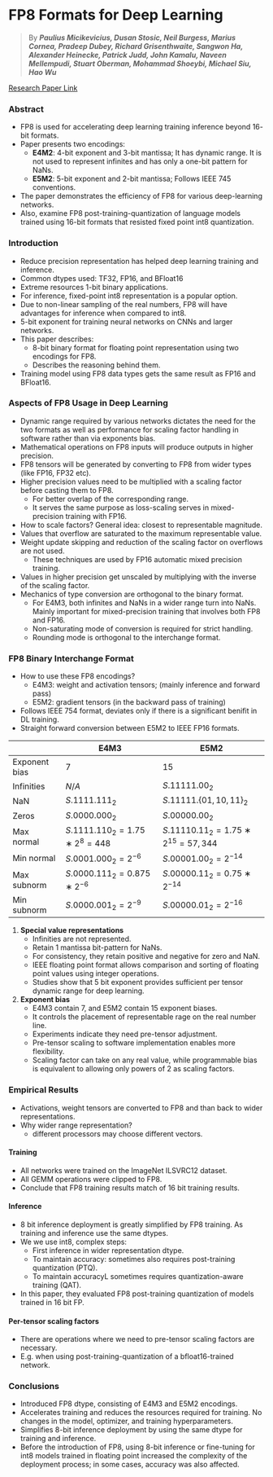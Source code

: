 # FP8 Formats for Deep Learning

> By ***Paulius Micikevicius, Dusan Stosic, Neil Burgess,
Marius Cornea, Pradeep Dubey, Richard Grisenthwaite, Sangwon Ha,
Alexander Heinecke, Patrick Judd, John Kamalu, Naveen Mellempudi,
Stuart Oberman, Mohammad Shoeybi, Michael Siu, Hao Wu***

[Research Paper Link](https://arxiv.org/abs/2209.05433)

### Abstract
- FP8 is used for accelerating deep learning training inference beyond $16$-bit formats.
- Paper presents two encodings:
    - **E4M2**: $4$-bit exponent and $3$-bit mantissa; It has dynamic range. It is not used to represent infinites and has only a one-bit pattern for NaNs.
    - **E5M2**: $5$-bit exponent and $2$-bit mantissa; Follows IEEE $745$ conventions.
- The paper demonstrates the efficiency of FP8 for various deep-learning networks.
- Also, examine FP8 post-training-quantization of language models trained using $16$-bit formats that resisted fixed point int8 quantization.

### Introduction
- Reduce precision representation has helped deep learning training and inference.
- Common dtypes used: TF32, FP16, and BFloat16
- Extreme resources $1$-bit binary applications.
- For inference, fixed-point int8 representation is a popular option.
- Due to non-linear sampling of the real numbers, FP8 will have advantages for inference when compared to int8.
- $5$-bit exponent for training neural networks on CNNs and larger networks.
- This paper describes:
    - $8$-bit binary format for floating point representation using two encodings for FP8.
    - Describes the reasoning behind them.
- Training model using FP8 data types gets the same result as FP16 and BFloat16.

### Aspects of FP8 Usage in Deep Learning
- Dynamic range required by various networks dictates the need for the two formats as well as performance for scaling factor handling in software rather than via exponents bias.
- Mathematical operations on FP8 inputs will produce outputs in higher precision.
- FP8 tensors will be generated by converting to FP8 from wider types (like FP16, FP32 etc).
- Higher precision values need to be multiplied with a scaling factor before casting them to FP8.
    - For better overlap of the corresponding range.
    - It serves the same purpose as loss-scaling serves in mixed-precision training with FP16.
- How to scale factors? General idea: closest to representable magnitude.
- Values that overflow are saturated to the maximum representable value.
- Weight update skipping and reduction of the scaling factor on overflows are not used.
    - These techniques are used by FP16 automatic mixed precision training.
- Values in higher precision get unscaled by multiplying with the inverse of the scaling factor.
- Mechanics of type conversion are orthogonal to the binary format.
    - For E4M3, both infinites and NaNs in a wider range turn into NaNs. Mainly important for mixed-precision training that involves both FP8 and FP16.
    - Non-saturating mode of conversion is required for strict handling.
    - Rounding mode is orthogonal to the interchange format.

### FP8 Binary Interchange Format
- How to use these FP8 encodings?
    - E4M3: weight and activation tensors; (mainly inference and forward pass)
    - E5M2: gradient tensors (in the backward pass of training)
- Follows IEEE $754$ format, deviates only if there is a significant benifit in DL training.
- Straight forward conversion between E5M2 to IEEE FP16 formats.

<div align="center">

|            | E4M3               | E5M2              |
|------------|---------------------|-------------------|
| Exponent bias | $7$                 | $15$                |
| Infinities   | $N/A$               | $S.11111.00_2$       |
| NaN          | $S.1111.111_2$       | $S.11111.\{01, 10, 11\}_2$ |
| Zeros        | $S.0000.000_2$        | $S.00000.00_2$       |
| Max normal   | $S.1111.110_2 = 1.75 ∗ 2^8 = 448$ | $S.11110.11_2 = 1.75 ∗ 2^{15} = 57,344$ |
| Min normal   | $S.0001.000_2 = 2^{-6}$ | $S.00001.00_2 = 2^{-14}$ |
| Max subnorm  | $S.0000.111_2 = 0.875 ∗ 2^{-6}$ | $S.00000.11_2 = 0.75 ∗ 2^{-14}$ |
| Min subnorm  | $S.0000.001_2 = 2^{-9}$ | $S.00000.01_2 = 2^{-16}$ |

</div>

1. **Special value representations**
    - Infinities are not represented.
    - Retain $1$ mantissa bit-pattern for NaNs.
    - For consistency, they retain positive and negative for zero and NaN.
    - IEEE floating point format allows comparison and sorting of floating point values using integer operations.
    - Studies show that $5$ bit exponent provides sufficient per tensor dynamic range for deep learning.
2. **Exponent bias**
    - E4M3 contain $7$, and E5M2 contain $15$ exponent biases.
    - It controls the placement of representable rage on the real number line.
    - Experiments indicate they need pre-tensor adjustment.
    - Pre-tensor scaling to software implementation enables more flexibility.
    - Scaling factor can take on any real value, while programmable bias is equivalent to allowing only powers of $2$ as scaling factors.

### Empirical Results
- Activations, weight tensors are converted to FP8 and than back to wider representations.
- Why wider range representation?
    - different processors may choose different vectors.

#### Training
- All networks were trained on the ImageNet ILSVRC12 dataset.
- All GEMM operations were clipped to FP8.
- Conclude that FP8 training results match of $16$ bit training results.

#### Inference
- $8$ bit inference deployment is greatly simplified by FP8 training. As training and inference use the same dtypes.
- We we use int8, complex steps:
    - First inference in wider representation dtype.
    - To maintain accuracy: sometimes also requires post-training quantization (PTQ).
    - To maintain accuracyL sometimes requires quantization-aware training (QAT).
- In this paper, they evaluated FP8 post-training quantization of models trained in $16$ bit FP.

#### Per-tensor scaling factors
- There are operations where we need to pre-tensor scaling factors are necessary.
- E.g. when using post-training-quantization of a bfloat16-trained network.

### Conclusions
- Introduced FP8 dtype, consisting of E4M3 and E5M2 encodings.
- Accelerates training and reduces the resources required for training. No changes in the model, optimizer, and training hyperparameters.
- Simplifies $8$-bit inference deployment by using the same dtype for training and inference.
- Before the introduction of FP8, using $8$-bit inference or fine-tuning for int8 models trained in floating point increased the complexity of the deployment process; in some cases, accuracy was also affected.

